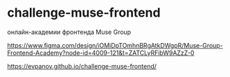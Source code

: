 # challenge-muse-frontend
онлайн-академии фронтенда Muse Group

https://www.figma.com/design/iOMiDpTOmhnBRgAtkDWgpR/Muse-Group-Frontend-Academy?node-id=4009-121&t=ZATCLyRFibW9AZzZ-0

https://evpanov.github.io/challenge-muse-frontend/